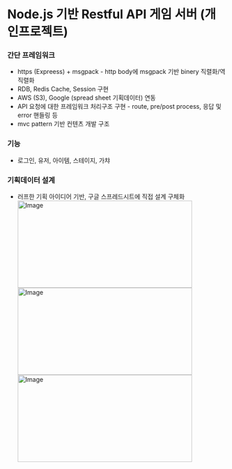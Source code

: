 # Node.js 기반 Restful API 게임 서버 (개인프로젝트)

<div>
  <h3>간단 프레임워크</h3>
<ul>
  <li>https (Expreess) + msgpack - http body에 msgpack 기반 binery 직렬화/역직렬화</li>  
  <li>RDB, Redis Cache, Session 구현</li>   
  <li>AWS (S3), Google (spread sheet 기획데이터) 연동</li>
  <li>API 요청에 대한 프레임워크 처리구조 구현 - route, pre/post process, 응답 및 error 핸들링 등</li>
  <li>mvc pattern 기반 컨텐츠 개발 구조</li>
</ul>

<h3>기능</h3> 
<ul>
  <li>로그인, 유저, 아이템, 스테이지, 가챠 </li>
</ul>

<h3>기획데이터 설계</h3>
<ul>
  <li>러프한 기획 아이디어 기반, 구글 스프레드시트에 직접 설계 구체화</li>
  <img width="400" height="200" alt="Image" src="https://github.com/user-attachments/assets/a30dbe77-420f-4427-9be3-ee7dbf12f9b1" />
  <img width="400" height="200" alt="Image" src="https://github.com/user-attachments/assets/c98522d0-7316-4bb7-b8ac-583d10cb8c91" />
  <img width="400" height="200" alt="Image" src="https://github.com/user-attachments/assets/3fc5fd35-e5ff-408b-b87d-86637b1f3c9d" />
</ul>
</div>

